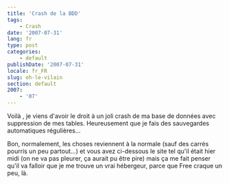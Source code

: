 ```yaml
---
title: 'Crash de la BDD'
tags:
    - Crash
date: '2007-07-31'
lang: fr
type: post
categories:
    - default
publishDate: '2007-07-31'
locale: fr_FR
slug: oh-le-vilain
section: default
2007:
    - '07'
---
```


Voilà , je viens d'avoir le droit à un joli crash de ma base de données avec suppression de mes tables. Heureusement que je fais des sauvegardes automatiques régulières…

Bon, normalement, les choses reviennent à la normale (sauf des carrés pourris un peu partout…) et vous avez ci-dessous le site tel qu'il était hier midi (on ne va pas pleurer, ça aurait pu être pire) mais ça me fait penser qu'il va falloir que je me trouve un vrai hébergeur, parce que Free craque un peu, là.